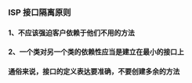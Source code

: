### ISP 接口隔离原则

#### 1、不应该强迫客户依赖于他们不用的方法
#### 2、一个类对另一个类的依赖性应当是建立在最小的接口上
#### 通俗来说，接口的定义表达要准确，不要创建多余的方法